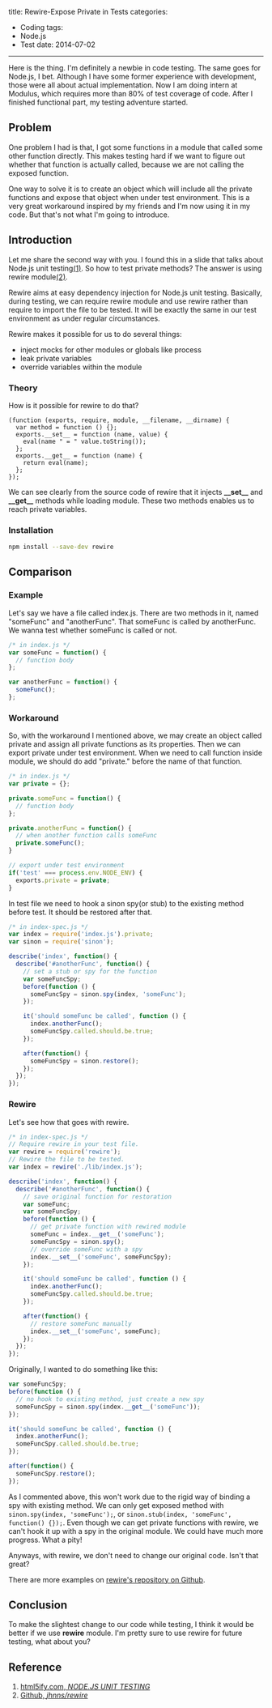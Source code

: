 title: Rewire-Expose Private in Tests
categories:
- Coding
tags:
- Node.js
- Test
date: 2014-07-02
---

Here is the thing. I'm definitely a newbie in code testing. The same goes for Node.js, I bet. Although I have some former experience with development, those were all about actual implementation. Now I am doing intern at Modulus, which requires more than 80% of test coverage of code. After I finished functional part, my testing adventure started.
## Problem
One problem I had is that, I got some functions in a module that called some other function directly. This makes testing hard if we want to figure out whether that function is actually called, because we are not calling the exposed function.

One way to solve it is to create an object which will include all the private functions and expose that object when under test environment. This is a very great workaround inspired by my friends and I'm now using it in my code. But that's not what I'm going to introduce.
## Introduction
Let me share the second way with you. I found this in a slide that talks about Node.js unit testing[(1)](#Reference). So how to test private methods? The answer is using rewire module[(2)](#Reference).

Rewire aims at easy dependency injection for Node.js unit testing. Basically, during testing, we can require rewire module and use rewire rather than require to import the file to be tested. It will be exactly the same in our test environment as under regular circumstances.

Rewire makes it possible for us to do several things:

* inject mocks for other modules or globals like process
* leak private variables
* override variables within the module

### Theory
How is it possible for rewire to do that?

```
(function (exports, require, module, __filename, __dirname) {
  var method = function () {};
  exports.__set__ = function (name, value) {
    eval(name " = " value.toString());
  };
  exports.__get__ = function (name) {
    return eval(name);
  };
});
```

We can see clearly from the source code of rewire that it injects **\_\_set\_\_** and **\_\_get\_\_** methods while loading module. These two methods enables us to reach private variables.

### Installation

``` bash
npm install --save-dev rewire
```

## Comparison
### Example
Let's say we have a file called index.js. There are two methods in it, named "someFunc" and "anotherFunc". That someFunc is called by anotherFunc. We wanna test whether someFunc is called or not.
``` javascript
/* in index.js */
var someFunc = function() {
  // function body
};

var anotherFunc = function() {
  someFunc();
};
```

### Workaround
So, with the workaround I mentioned above, we may create an object called private and assign all private functions as its properties. Then we can export private under test environment. When we need to call function inside module, we should do add "private." before the name of that function.
``` javascript
/* in index.js */
var private = {};

private.someFunc = function() {
  // function body
};

private.anotherFunc = function() {
  // when another function calls someFunc
  private.someFunc();
}

// export under test environment
if('test' === process.env.NODE_ENV) {
  exports.private = private;
}
```

In test file we need to hook a sinon spy(or stub) to the existing method before test. It should be restored after that.

``` javascript
/* in index-spec.js */
var index = require('index.js').private;
var sinon = require('sinon');

describe('index', function() {
  describe('#anotherFunc', function() {
    // set a stub or spy for the function
    var someFuncSpy;
    before(function () {
      someFuncSpy = sinon.spy(index, 'someFunc');
    });

    it('should someFunc be called', function () {
      index.anotherFunc();
      someFuncSpy.called.should.be.true;
    });

    after(function() {
      someFuncSpy = sinon.restore();
    });
  });
});
```

### Rewire
Let's see how that goes with rewire.

``` javascript
/* in index-spec.js */
// Require rewire in your test file.
var rewire = require('rewire');
// Rewire the file to be tested.
var index = rewire('./lib/index.js');

describe('index', function() {
  describe('#anotherFunc', function() {
    // save original function for restoration
    var someFunc;
    var someFuncSpy;
    before(function () {
      // get private function with rewired module
      someFunc = index.__get__('someFunc');
      someFuncSpy = sinon.spy();
      // override someFunc with a spy
      index.__set__('someFunc', someFuncSpy);
    });

    it('should someFunc be called', function () {
      index.anotherFunc();
      someFuncSpy.called.should.be.true;
    });

    after(function() {
      // restore someFunc manually
      index.__set__('someFunc', someFunc);
    });
  });
});
```

Originally, I wanted to do something like this:

``` javascript
var someFuncSpy;
before(function () {
  // no hook to existing method, just create a new spy
  someFuncSpy = sinon.spy(index.__get__('someFunc'));
});

it('should someFunc be called', function () {
  index.anotherFunc();
  someFuncSpy.called.should.be.true;
});

after(function() {
  someFuncSpy.restore();
});
```

As I commented above, this won't work due to the rigid way of binding a spy with existing method. We can only get exposed method with ``sinon.spy(index, 'someFunc');``, or ``sinon.stub(index, 'someFunc', function() {});``. Even though we can get private functions with rewire, we can't hook it up with a spy in the original module. We could have much more progress. What a pity!

Anyways, with rewire, we don't need to change our original code. Isn't that great?

There are more examples on [rewire's repository on Github](https://github.com/jhnns/rewire).
## Conclusion
To make the slightest change to our code while testing, I think it would be better if we use **rewire** module. I'm pretty sure to use rewire for future testing, what about you?
## Reference
1. [html5ify.com, *NODE.JS UNIT TESTING* ](http://html5ify.com/unittesting/slides/index.html#/34)
2. [Github, *jhnns/rewire*](https://github.com/jhnns/rewire)